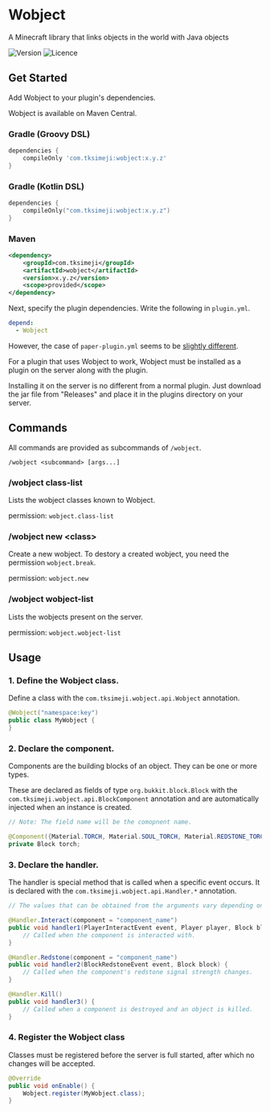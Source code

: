 # Wobject

A Minecraft library that links objects in the world with Java objects

![Version](https://img.shields.io/badge/version-0.2.0_dev-blue?style=flat-square)
![Licence](https://img.shields.io/badge/licence-MIT-red?style=flat-square)

## Get Started

Add Wobject to your plugin's dependencies.

Wobject is available on Maven Central.

### Gradle (Groovy DSL)
```groovy
dependencies {
    compileOnly 'com.tksimeji:wobject:x.y.z'
}
```

### Gradle (Kotlin DSL)
```kotlin
dependencies {
    compileOnly("com.tksimeji:wobject:x.y.z")
}
```

### Maven

```xml
<dependency>
    <groupId>com.tksimeji</groupId>
    <artifactId>wobject</artifactId>
    <version>x.y.z</version>
    <scope>provided</scope>
</dependency>
```

Next, specify the plugin dependencies.
Write the following in `plugin.yml`.

```yaml
depend:
  - Wobject
```

However, the case of `paper-plugin.yml` seems to
be [slightly different](https://docs.papermc.io/paper/dev/getting-started/paper-plugins).

For a plugin that uses Wobject to work, Wobject must be installed as a plugin on the server along with the plugin.

Installing it on the server is no different from a normal plugin.
Just download the jar file from "Releases" and place it in the plugins directory on your server.

## Commands

All commands are provided as subcommands of `/wobject`.

```
/wobject <subcommand> [args...]
```

### /wobject class-list

Lists the wobject classes known to Wobject.

permission: `wobject.class-list`

### /wobject new <class\>

Create a new wobject.
To destory a created wobject, you need the permission `wobject.break`.

permission: `wobject.new`

### /wobject wobject-list

Lists the wobjects present on the server.

permission: `wobject.wobject-list`


## Usage

### 1. Define the Wobject class.

Define a class with the `com.tksimeji.wobject.api.Wobject` annotation.

```java
@Wobject("namespace:key")
public class MyWobject {
}
```

### 2. Declare the component.

Components are the building blocks of an object. They can be one or more types.

These are declared as fields of type `org.bukkit.block.Block` with the `com.tksimeji.wobject.api.BlockComponent` annotation 
and are automatically injected when an instance is created.

```java
// Note: The field name will be the comopnent name.

@Component({Material.TORCH, Material.SOUL_TORCH, Material.REDSTONE_TORCH})
private Block torch;
```

### 3. Declare the handler.

The handler is special method that is called when a specific event occurs.
It is declared with the `com.tksimeji.wobject.api.Handler.*` annotation.

```java
// The values that can be obtained from the arguments vary depending on the type of handler.

@Handler.Interact(component = "component_name")
public void handler1(PlayerInteractEvent event, Player player, Block block) {
    // Called when the component is interacted with.
}

@Handler.Redstone(component = "component_name")
public void handler2(BlockRedstoneEvent event, Block block) {
    // Called when the component's redstone signal strength changes.
}

@Handler.Kill()
public void handler3() {
    // Called when a component is destroyed and an object is killed.
}
```

### 4. Register the Wobject class

Classes must be registered before the server is full started, 
after which no changes will be accepted.

```java
@Override
public void onEnable() {
    Wobject.register(MyWobject.class);
}
```
